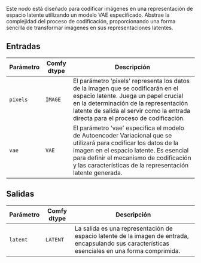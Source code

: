 
Este nodo está diseñado para codificar imágenes en una representación de espacio latente utilizando un modelo VAE especificado. Abstrae la complejidad del proceso de codificación, proporcionando una forma sencilla de transformar imágenes en sus representaciones latentes.

## Entradas

| Parámetro | Comfy dtype | Descripción |
|-----------|-------------|-------------|
| `pixels`  | `IMAGE`     | El parámetro 'pixels' representa los datos de la imagen que se codificarán en el espacio latente. Juega un papel crucial en la determinación de la representación latente de salida al servir como la entrada directa para el proceso de codificación. |
| `vae`     | `VAE`       | El parámetro 'vae' especifica el modelo de Autoencoder Variacional que se utilizará para codificar los datos de la imagen en el espacio latente. Es esencial para definir el mecanismo de codificación y las características de la representación latente generada. |

## Salidas

| Parámetro | Comfy dtype | Descripción |
|-----------|-------------|-------------|
| `latent`  | `LATENT`    | La salida es una representación de espacio latente de la imagen de entrada, encapsulando sus características esenciales en una forma comprimida. |

